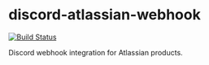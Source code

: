 # discord-atlassian-webhook
[![Build Status](https://travis-ci.org/AdmiralFrijoles/discord-atlassian-webhook.svg?branch=master)](https://travis-ci.org/AdmiralFrijoles/discord-atlassian-webhook)

Discord webhook integration for Atlassian products.
